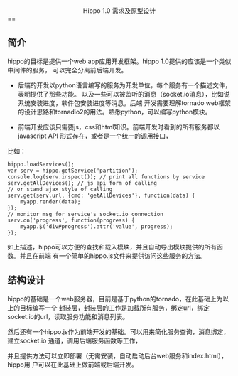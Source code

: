 <center>Hippo 1.0 需求及原型设计</center>
==

简介
---
hippo的目标是提供一个web app应用开发框架。hippo 1.0提供的应该是一个类似中间件的服务，
可以完全分离前后端开发。

 - 后端的开发以python语言编写的服务为开发单位，每个服务有一个描述文件，表明提供了那些功能。
以及一些可以被监听的消息（socket.io消息），比如说系统安装进度，软件包安装进度等消息。后端
开发需要理解tornado web框架的设计思路和tornadio2的用法。熟悉python，可以编写python模块。

 - 前端开发应该只需要js，css和html知识。前端开发时看到的所有服务都以javascript API 形式存在，或者是一个统一的调用接口，

比如：

    hippo.loadServices();
    var serv = hippo.getService('partition');
    console.log(serv.inspect()); // print all functions by service
    serv.getAllDevices(); // js api form of calling
    // or stand ajax style of calling
    serv.get(serv.url, {cmd: 'getAllDevices'}, function(data) {
        myapp.render(data);
    });
    // monitor msg for service's socket.io connection
    serv.on('progress', function(progress) {
        myapp.$('div#progress').attr('value', progress);
    });

如上描述，hippo可以方便的查找和载入模块，并且自动导出模块提供的所有函数。并且在前端
有一个简单的hippo.js文件来提供访问这些服务的方法。

结构设计
---
hippo的基础是一个web服务器，目前是基于python的tornado，在此基础上为以上的目标编写一个
封装层，封装层的工作是加载所有服务，绑定url，绑定socket.io的url，读取服务功能和消息列表。

然后还有一个hippo.js作为前端开发的基础。可以用来简化服务查询，消息绑定，建立socket.io
通道，调用后端服务函数等工作，

并且提供方法可以立即部署（无需安装，自动启动后台web服务和index.html），hippo用
户可以在此基础上做前端或后端开发。